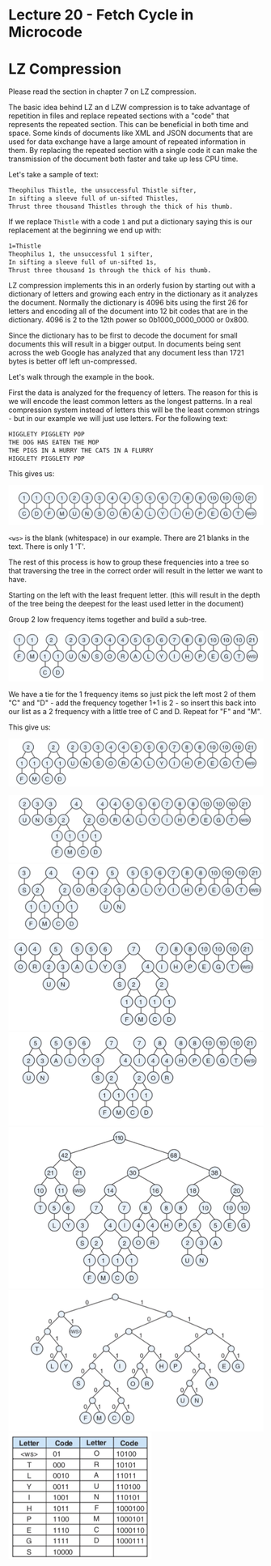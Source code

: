 # Lecture 20 - Fetch Cycle in Microcode

# LZ Compression 

Please read the section in chapter 7 on LZ compression.

The basic idea behind LZ an d LZW compression is to take advantage of repetition in files and replace repeated sections with a "code" that
represents the repeated section.   This can be beneficial in both time and space.  Some kinds of documents like XML and JSON documents
that are used for data exchange have a large amount of repeated information in them.  By replacing the repeated section with a single code
it can make the transmission of the document both faster and take up less CPU time.  

Let's take a sample of text:

```
Theophilus Thistle, the unsuccessful Thistle sifter,
In sifting a sleeve full of un-sifted Thistles,
Thrust three thousand Thistles through the thick of his thumb.
```

If we replace `Thistle` with a code `1` and put a dictionary saying this is our replacement at the beginning we end up with:

```
1=Thistle
Theophilus 1, the unsuccessful 1 sifter,
In sifting a sleeve full of un-sifted 1s,
Thrust three thousand 1s through the thick of his thumb.
```

LZ compression implements this in an orderly fusion by starting out with a dictionary of letters and growing each entry in
the dictionary as it analyzes the document.  Normally the dictionary is 4096 bits using the first 26 for letters and
encoding all of the document into 12 bit codes that are in the dictionary.  4096 is 2 to the 12th power so 0b1000_0000_0000 
or 0x800.

Since the dictionary has to be first to decode the document for small documents this will result in a bigger output.
In documents being sent across the web Google has analyzed that any document less than 1721 bytes is better off
left un-compressed.

Let's walk through the example in the book.

First the data is analyzed for the frequency of letters.  The reason for this is we will encode the least common
letters as the longest patterns.  In a real compression system instead of letters this will be the least common
strings - but in our example we will just use letters.  For the following text:

```
HIGGLETY PIGGLETY POP
THE DOG HAS EATEN THE MOP
THE PIGS IN A HURRY THE CATS IN A FLURRY 
HIGGLETY PIGGLETY POP
```

This gives us:

![p20.01.png](p20.01.png)

`<ws>` is the blank (whitespace) in our example.  There are 21 blanks in the text.  There is only 1 'T'.

The rest of this process is how to group these frequencies into a tree so that traversing the tree in 
the correct order will result in the letter we want to have.

Starting on the left with the least frequent letter.  (this will result in the depth of the tree being
the deepest for the least used letter in the document)

Group 2 low frequency items together and build a sub-tree.

![p20.02.png](p20.02.png)

We have a tie for the 1 frequency items so just pick the left most 2 of them "C" and "D" - add the 
frequency together 1+1 is 2 - so insert this back into our list as a 2 frequency with a little tree
of C and D.   Repeat for "F" and "M".

This give us:

![p20.03.png](p20.03.png)


![p20.04.png](p20.04.png)
![p20.05.png](p20.05.png)
![p20.06.png](p20.06.png)
![p20.07.png](p20.07.png)
![p20.08.png](p20.08.png)
![p20.09.png](p20.09.png)
![p20.10.png](p20.10.png)
